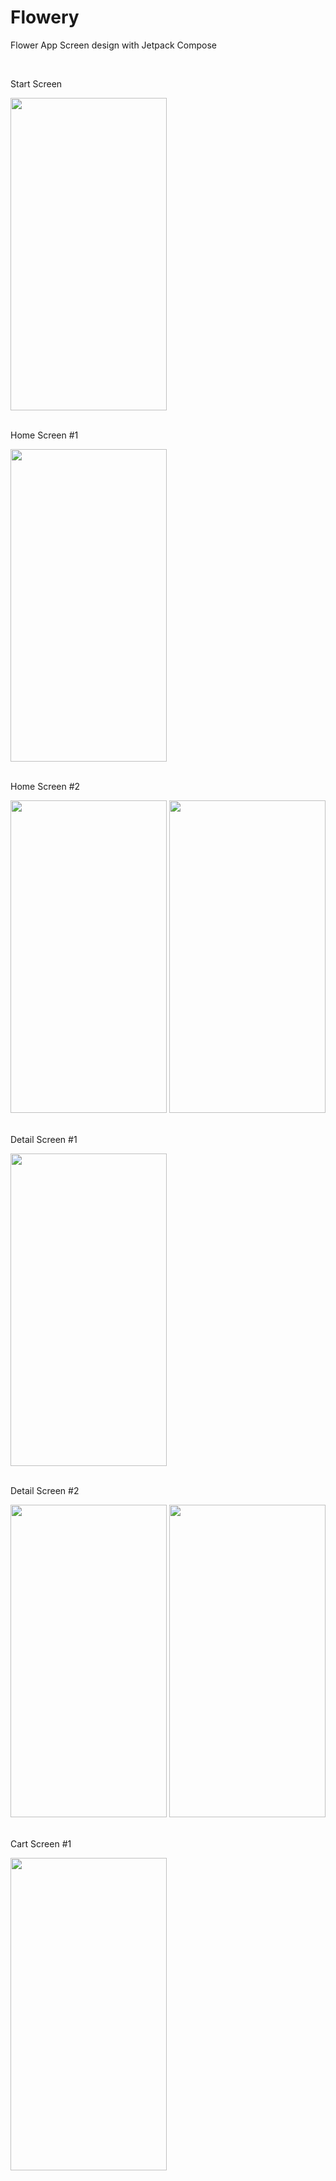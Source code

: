 # Flowery
Flower App Screen design with Jetpack Compose

<br>
<p class="bold-text">Start Screen</p>
<img src="https://github.com/Rohit3649/Flowery/assets/34687699/0da99b19-03a3-4138-a2b4-4511ce43115a" width="250" height="500">
<br>

<br>
<p class="bold-text">Home Screen #1</p>
<img src="https://github.com/Rohit3649/Flowery/assets/34687699/490afca1-4e1f-4f36-8174-cd3513bdf459" width="250" height="500">
<br>

<br>
<p class="bold-text">Home Screen #2</p>
<img src="https://github.com/Rohit3649/Flowery/assets/34687699/0f3eaf07-85ef-464c-9f60-685fc7e2597e" width="250" height="500 &nbsp; &nbsp;">
<img src="https://github.com/Rohit3649/Flowery/assets/34687699/47bbec38-7971-40b5-b5e1-9299eb436dc3" width="250" height="500">
<br>

<br>
<p class="bold-text">Detail Screen #1</p>
<img src="https://github.com/Rohit3649/Flowery/assets/34687699/2c382a00-269c-43fe-a3dd-2291c0864e0a" width="250" height="500">
<br>

<br>
<p class="bold-text">Detail Screen #2</p>
<img src="https://github.com/Rohit3649/Flowery/assets/34687699/1ce164c8-2dee-47ab-8d8d-773286460434" width="250" height="500 &nbsp; &nbsp;">
<img src="https://github.com/Rohit3649/Flowery/assets/34687699/d8deea09-ec2f-49ad-804c-ec2ea0a4ce3c" width="250" height="500">
<br>

<br>
<p class="bold-text">Cart Screen #1</p>
<img src="https://github.com/Rohit3649/Flowery/assets/34687699/ab587880-d92a-4b7e-8699-3113ed74a9f3" width="250" height="500">
<br>
